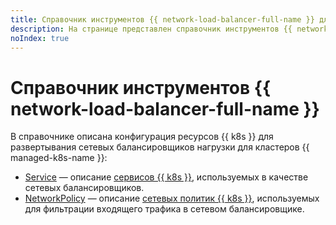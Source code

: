 ```yaml
---
title: Справочник инструментов {{ network-load-balancer-full-name }} для {{ managed-k8s-full-name }}
description: На странице представлен справочник инструментов {{ network-load-balancer-name }} для {{ managed-k8s-name }}.
noIndex: true
---
```


# Справочник инструментов {{ network-load-balancer-full-name }}

В справочнике описана конфигурация ресурсов {{ k8s }} для развертывания сетевых балансировщиков нагрузки для кластеров {{ managed-k8s-name }}:

* [Service](service.md) — описание [сервисов {{ k8s }}](../concepts/index.md#service), используемых в качестве сетевых балансировщиков.
* [NetworkPolicy](networkpolicy.md) — описание [сетевых политик {{ k8s }}](../concepts/network-policy.md), используемых для фильтрации входящего трафика в сетевом балансировщике.